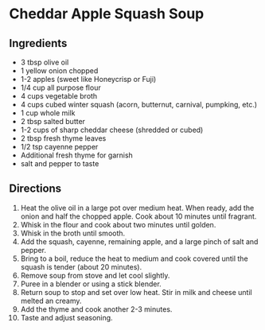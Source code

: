 # Cheddar Apple Squash Soup

## Ingredients
* 3 tbsp olive oil
* 1 yellow onion chopped
* 1-2 apples (sweet like Honeycrisp or Fuji)
* 1/4 cup all purpose flour
* 4 cups vegetable broth
* 4 cups cubed winter squash (acorn, butternut, carnival, pumpking, etc.)
* 1 cup whole milk
* 2 tbsp salted butter
* 1-2 cups of sharp cheddar cheese (shredded or cubed)
* 2 tbsp fresh thyme leaves
* 1/2 tsp cayenne pepper
* Additional fresh thyme for garnish
* salt and pepper to taste

## Directions
1. Heat the olive oil in a large pot over medium heat. When ready, add the onion and half the chopped apple. Cook about 10 minutes until fragrant.
2. Whisk in the flour and cook about two minutes until golden.
3. Whisk in the broth until smooth.
4. Add the squash, cayenne, remaining apple, and a large pinch of salt and pepper.
5. Bring to a boil, reduce the heat to medium and cook covered until the squash is tender (about 20 minutes).
6. Remove soup from stove and let cool slightly.
7. Puree in a blender or using a stick blender.
8. Return soup to stop and set over low heat. Stir in milk and cheese until melted an creamy.
9. Add the thyme and cook another 2-3 minutes.
10. Taste and adjust seasoning. 
